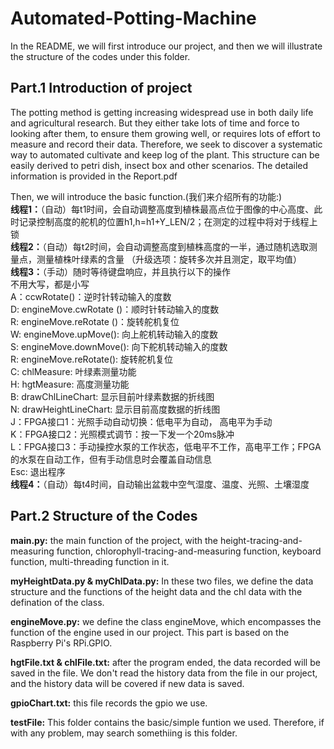# Automated-Potting-Machine
In the README, we will first introduce our project, and then we will illustrate the structure of the codes under this folder.

## Part.1 Introduction of project
  The potting method is getting increasing widespread use in both daily life and agricultural research. But they either take lots of time and force to looking after them, to ensure them growing well, or requires lots of effort to measure and record their data. Therefore, we seek to discover a systematic way to automated cultivate and keep log of the plant. This structure can be easily derived to petri dish, insect box and other scenarios. The detailed information is provided in the Report.pdf  

  Then, we will introduce the basic function.(我们来介绍所有的功能:)  
**线程1：**（自动）每t1时间，会自动调整高度到植株最高点位于图像的中心高度、此时记录控制高度的舵机的位置h1,h=h1+Y_LEN/2；在测定的过程中将对于线程上锁  
**线程2：**（自动）每t2时间，会自动调整高度到植株高度的一半，通过随机选取测量点，测量植株叶绿素的含量 （升级选项：旋转多次并且测定，取平均值）  
**线程3：**（手动）随时等待键盘响应，并且执行以下的操作  
  不用大写，都是小写  
  A：ccwRotate()：逆时针转动输入的度数  
  D: engineMove.cwRotate ()：顺时针转动输入的度数  
  R: engineMove.reRotate ()：旋转舵机复位  
  W: engineMove.upMove(): 向上舵机转动输入的度数   
  S: engineMove.downMove(): 向下舵机转动输入的度数  
  R: engineMove.reRotate(): 旋转舵机复位  
  C: chlMeasure: 叶绿素测量功能  
  H: hgtMeasure: 高度测量功能  
  B: drawChlLineChart: 显示目前叶绿素数据的折线图  
  N: drawHeightLineChart: 显示目前高度数据的折线图  
  J：FPGA接口1：光照手动自动切换：低电平为自动， 高电平为手动  
  K：FPGA接口2：光照模式调节：按一下发一个20ms脉冲  
  L：FPGA接口3：手动操控水泵的工作状态，低电平不工作，高电平工作；FPGA的水泵在自动工作，但有手动信息时会覆盖自动信息  
  Esc: 退出程序  
**线程4：**（自动）每t4时间，自动输出盆栽中空气湿度、温度、光照、土壤湿度  



## Part.2 Structure of the Codes
**main.py:** the main function of the project, with the height-tracing-and-measuring function, chlorophyll-tracing-and-measuring function, keyboard function, multi-threading function in it.  

**myHeightData.py & myChlData.py:** In these two files, we define the data structure and the functions of the height data and the chl data with the defination of the class.  

**engineMove.py:** we define the class engineMove, which encompasses the function of the engine used in our project. This part is based on the Raspberry Pi's RPi.GPIO.  

**hgtFile.txt & chlFile.txt:** after the program ended, the data recorded will be saved in the file. We don't read the history data from the file in our project, and the history data will be covered if new data is saved.  

**gpioChart.txt:** this file records the gpio we use.  

**testFile:** This folder contains the basic/simple funtion we used. Therefore, if with any problem, may search somethiing is this folder.  
